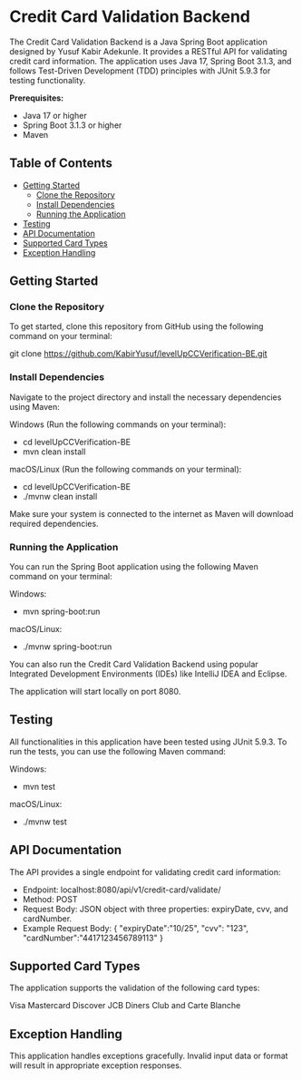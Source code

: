 # Credit Card Validation Backend

The Credit Card Validation Backend is a Java Spring Boot application designed by Yusuf Kabir Adekunle. It provides a RESTful API for validating credit card information. The application uses Java 17, Spring Boot 3.1.3, and follows Test-Driven Development (TDD) principles with JUnit 5.9.3 for testing functionality.

**Prerequisites:**
- Java 17 or higher
- Spring Boot 3.1.3 or higher
- Maven

## Table of Contents

- [Getting Started](#getting-started)
    - [Clone the Repository](#clone-the-repository)
    - [Install Dependencies](#install-dependencies)
    - [Running the Application](#running-the-application)
- [Testing](#testing)
- [API Documentation](#api-documentation)
- [Supported Card Types](#Supported-card-types)
- [Exception Handling](#exception-handling)

## Getting Started

### Clone the Repository

To get started, clone this repository from GitHub using the following command on your terminal:

git clone https://github.com/KabirYusuf/levelUpCCVerification-BE.git

### Install Dependencies
Navigate to the project directory and install the necessary dependencies using Maven:

Windows (Run the following commands on your terminal):
- cd levelUpCCVerification-BE
- mvn clean install

macOS/Linux (Run the following commands on your terminal):
- cd levelUpCCVerification-BE
- ./mvnw clean install

Make sure your system is connected to the internet as Maven will download required dependencies.

### Running the Application
You can run the Spring Boot application using the following Maven command on your terminal:

Windows:
- mvn spring-boot:run

macOS/Linux:
- ./mvnw spring-boot:run

You can also run the Credit Card Validation Backend using popular Integrated Development Environments (IDEs) like IntelliJ IDEA and Eclipse.

The application will start locally on port 8080.

## Testing
All functionalities in this application have been tested using JUnit 5.9.3. To run the tests, you can use the following Maven command:

Windows:
- mvn test

macOS/Linux:
- ./mvnw test

## API Documentation
The API provides a single endpoint for validating credit card information:

- Endpoint: localhost:8080/api/v1/credit-card/validate/
- Method: POST
- Request Body: JSON object with three properties: expiryDate, cvv, and cardNumber.
- Example Request Body:
{
"expiryDate":"10/25",
"cvv": "123",
"cardNumber":"4417123456789113"
}

## Supported Card Types
The application supports the validation of the following card types:

Visa
Mastercard
Discover
JCB
Diners Club and Carte Blanche

## Exception Handling
This application handles exceptions gracefully. Invalid input data or format will result in appropriate exception responses.



